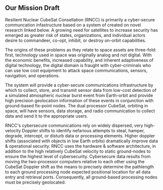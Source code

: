 ## Our Mission Draft 

Resilient Nuclear CubeSat Consellation (RNCC) is primarily a cyber-secure communcation infastructure based on a system of created on novel research linked below. A growing need for satellites to increase security has emerged as greater risk of states, organizations, and individual actors desire to commandeer, co-opt, inhibit, or destroy on-orbit capabilities.

The origins of these problems as they relate to space assets are three-fold: first, technology used in space was originally analog and not digital. With the economic benefits, increased capability, and inherent adaptiveness of digital technology, the digital domain is fraught with cyber-criminals who can use low cost equipment to attack space communications, sensors, navigation, and operations.

The system will provide a cyber-secure communications infrastructure by which to collect, store, and transmit sensor data from low-cost detection of a simulated atmospheric nuclear burst event from Earth-orbit and provide high precision geolocation information of these events in conjunction with ground-based fix-point nodes. The dual processor CubeSat, orbiting in space, will have sensors, data storage, and radio communication to collect data and send it to the appropriate users.

RNCC's cybersecure communications rely on widely dispersed, very high-velocity Doppler shifts to identify nefarious attempts to steal, hamper, degrade, intercept, or disturb data or processing elements. Higher doppler shifts (associated with objects in low Earth orbits) dramatically improve data & operational security. RNCC uses the hardware & software architecture, in addition to the high relatively CubeSat velocity to static ground-nodes to ensure the highest level of cybersecurity. Cybersecure data results from moving the two-processor computers relative to each other using the CubeSat Doppler shift as the means to precisely determine the pathlength to each ground processing node expected positional location for all data entry and retrieval ports. Consequently, all ground-based processing nodes must be precisely geolocated.

